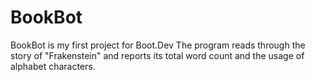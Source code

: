 # BookBot
BookBot is my first project for Boot.Dev
The program reads through the story of "Frakenstein" and reports its total word count and the usage of alphabet characters.